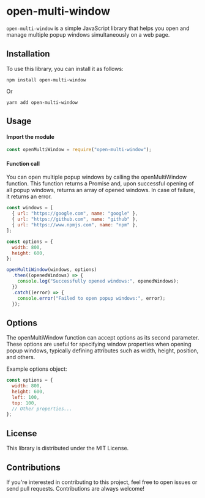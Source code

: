 # open-multi-window

`open-multi-window` is a simple JavaScript library that helps you open and manage multiple popup windows simultaneously on a web page.

## Installation

To use this library, you can install it as follows:

```
npm install open-multi-window
```

Or

```
yarn add open-multi-window
```

## Usage

#### Import the module

```js
const openMultiWindow = require("open-multi-window");
```

#### Function call

You can open multiple popup windows by calling the openMultiWindow function. This function returns a Promise and, upon successful opening of all popup windows, returns an array of opened windows. In case of failure, it returns an error.

```js
const windows = [
  { url: "https://google.com", name: "google" },
  { url: "https://github.com", name: "github" },
  { url: "https://www.npmjs.com", name: "npm" },
];

const options = {
  width: 800,
  height: 600,
};

openMultiWindow(windows, options)
  .then((openedWindows) => {
    console.log("Successfully opened windows:", openedWindows);
  })
  .catch((error) => {
    console.error("Failed to open popup windows:", error);
  });
```

## Options

The openMultiWindow function can accept options as its second parameter. These options are useful for specifying window properties when opening popup windows, typically defining attributes such as width, height, position, and others.

Example options object:

```js
const options = {
  width: 800,
  height: 600,
  left: 100,
  top: 100,
  // Other properties...
};
```

## License

This library is distributed under the MIT License.

## Contributions

If you're interested in contributing to this project, feel free to open issues or send pull requests. Contributions are always welcome!
